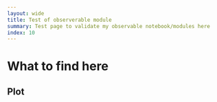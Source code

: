 ```yaml
---
layout: wide
title: Test of observerable module
summary: Test page to validate my observable notebook/modules here
index: 10 
--- 
```


<!--  img: /imgs/<imagefilename.jpg> -->
# What to find here 
 

## Plot

  <div id="layout">
  
  
  </div>


<script type="module">

        import * as Plot from "https://cdn.skypack.dev/@observablehq/plot@0.1";
        import * as d3 from "https://cdn.skypack.dev/d3@7";

        import * as units from "https://api.observablehq.com/@wiless/units.js?v=3";
        console.log(units)
        var val = Array.from({ length: 100 }, (_, i) => Math.sin(2 * Math.PI * i / 100
        ))
        var options = {
                grid: true, marks: [Plot.line(val, { x: d3.range(100), y: val })]
        }
        var domobj = Plot.plot(options)
        document.getElementByID("layout").appendChild(domobj);

</script>
